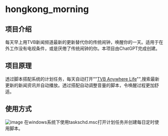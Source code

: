 # hongkong_morning

## 项目介绍
每天早上用TVB新闻频道最新的更新替代你的传统闹钟，唤醒你的一天。适用于在外工作没有电视条件，或是厌倦了传统闹钟的你。本项目由ChatGPT完成创建。

## 项目原理
透过脚本搭配系统的计划任务，每天自动打开""[TVB Anywhere Life](https://www.youtube.com/@TVBNewsHK)"",搜索最新更新的新闻资讯并自动播放。透过搭配自动调整音量的脚本，令唤醒过程更加舒适。

## 使用方式
![image](https://github.com/user-attachments/assets/a87758fb-f2e4-4566-8479-d067cad5da7e)
在windows系统下使用taskschd.msc打开计划任务并创建每日定时使用脚本。

